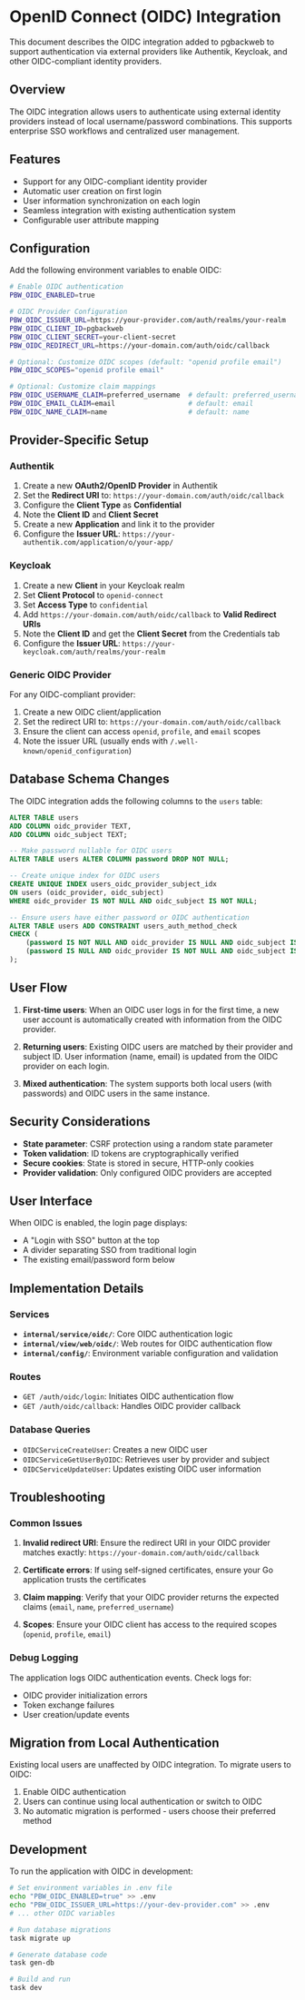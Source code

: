 # OpenID Connect (OIDC) Integration

This document describes the OIDC integration added to pgbackweb to support authentication via external providers like Authentik, Keycloak, and other OIDC-compliant identity providers.

## Overview

The OIDC integration allows users to authenticate using external identity providers instead of local username/password combinations. This supports enterprise SSO workflows and centralized user management.

## Features

- Support for any OIDC-compliant identity provider
- Automatic user creation on first login
- User information synchronization on each login
- Seamless integration with existing authentication system
- Configurable user attribute mapping

## Configuration

Add the following environment variables to enable OIDC:

```bash
# Enable OIDC authentication
PBW_OIDC_ENABLED=true

# OIDC Provider Configuration
PBW_OIDC_ISSUER_URL=https://your-provider.com/auth/realms/your-realm
PBW_OIDC_CLIENT_ID=pgbackweb
PBW_OIDC_CLIENT_SECRET=your-client-secret
PBW_OIDC_REDIRECT_URL=https://your-domain.com/auth/oidc/callback

# Optional: Customize OIDC scopes (default: "openid profile email")
PBW_OIDC_SCOPES="openid profile email"

# Optional: Customize claim mappings
PBW_OIDC_USERNAME_CLAIM=preferred_username  # default: preferred_username
PBW_OIDC_EMAIL_CLAIM=email                  # default: email
PBW_OIDC_NAME_CLAIM=name                    # default: name
```

## Provider-Specific Setup

### Authentik

1. Create a new **OAuth2/OpenID Provider** in Authentik
2. Set the **Redirect URI** to: `https://your-domain.com/auth/oidc/callback`
3. Configure the **Client Type** as **Confidential**
4. Note the **Client ID** and **Client Secret**
5. Create a new **Application** and link it to the provider
6. Configure the **Issuer URL**: `https://your-authentik.com/application/o/your-app/`

### Keycloak

1. Create a new **Client** in your Keycloak realm
2. Set **Client Protocol** to `openid-connect`
3. Set **Access Type** to `confidential`
4. Add `https://your-domain.com/auth/oidc/callback` to **Valid Redirect URIs**
5. Note the **Client ID** and get the **Client Secret** from the Credentials tab
6. Configure the **Issuer URL**: `https://your-keycloak.com/auth/realms/your-realm`

### Generic OIDC Provider

For any OIDC-compliant provider:

1. Create a new OIDC client/application
2. Set the redirect URI to: `https://your-domain.com/auth/oidc/callback`
3. Ensure the client can access `openid`, `profile`, and `email` scopes
4. Note the issuer URL (usually ends with `/.well-known/openid_configuration`)

## Database Schema Changes

The OIDC integration adds the following columns to the `users` table:

```sql
ALTER TABLE users 
ADD COLUMN oidc_provider TEXT,
ADD COLUMN oidc_subject TEXT;

-- Make password nullable for OIDC users
ALTER TABLE users ALTER COLUMN password DROP NOT NULL;

-- Create unique index for OIDC users
CREATE UNIQUE INDEX users_oidc_provider_subject_idx 
ON users (oidc_provider, oidc_subject) 
WHERE oidc_provider IS NOT NULL AND oidc_subject IS NOT NULL;

-- Ensure users have either password or OIDC authentication
ALTER TABLE users ADD CONSTRAINT users_auth_method_check 
CHECK (
    (password IS NOT NULL AND oidc_provider IS NULL AND oidc_subject IS NULL) OR
    (password IS NULL AND oidc_provider IS NOT NULL AND oidc_subject IS NOT NULL)
);
```

## User Flow

1. **First-time users**: When an OIDC user logs in for the first time, a new user account is automatically created with information from the OIDC provider.

2. **Returning users**: Existing OIDC users are matched by their provider and subject ID. User information (name, email) is updated from the OIDC provider on each login.

3. **Mixed authentication**: The system supports both local users (with passwords) and OIDC users in the same instance.

## Security Considerations

- **State parameter**: CSRF protection using a random state parameter
- **Token validation**: ID tokens are cryptographically verified
- **Secure cookies**: State is stored in secure, HTTP-only cookies
- **Provider validation**: Only configured OIDC providers are accepted

## User Interface

When OIDC is enabled, the login page displays:
- A "Login with SSO" button at the top
- A divider separating SSO from traditional login
- The existing email/password form below

## Implementation Details

### Services

- **`internal/service/oidc/`**: Core OIDC authentication logic
- **`internal/view/web/oidc/`**: Web routes for OIDC authentication flow
- **`internal/config/`**: Environment variable configuration and validation

### Routes

- `GET /auth/oidc/login`: Initiates OIDC authentication flow
- `GET /auth/oidc/callback`: Handles OIDC provider callback

### Database Queries

- `OIDCServiceCreateUser`: Creates a new OIDC user
- `OIDCServiceGetUserByOIDC`: Retrieves user by provider and subject
- `OIDCServiceUpdateUser`: Updates existing OIDC user information

## Troubleshooting

### Common Issues

1. **Invalid redirect URI**: Ensure the redirect URI in your OIDC provider matches exactly: `https://your-domain.com/auth/oidc/callback`

2. **Certificate errors**: If using self-signed certificates, ensure your Go application trusts the certificates

3. **Claim mapping**: Verify that your OIDC provider returns the expected claims (`email`, `name`, `preferred_username`)

4. **Scopes**: Ensure your OIDC client has access to the required scopes (`openid`, `profile`, `email`)

### Debug Logging

The application logs OIDC authentication events. Check logs for:
- OIDC provider initialization errors
- Token exchange failures
- User creation/update events

## Migration from Local Authentication

Existing local users are unaffected by OIDC integration. To migrate users to OIDC:

1. Enable OIDC authentication
2. Users can continue using local authentication or switch to OIDC
3. No automatic migration is performed - users choose their preferred method

## Development

To run the application with OIDC in development:

```bash
# Set environment variables in .env file
echo "PBW_OIDC_ENABLED=true" >> .env
echo "PBW_OIDC_ISSUER_URL=https://your-dev-provider.com" >> .env
# ... other OIDC variables

# Run database migrations
task migrate up

# Generate database code
task gen-db

# Build and run
task dev
```
